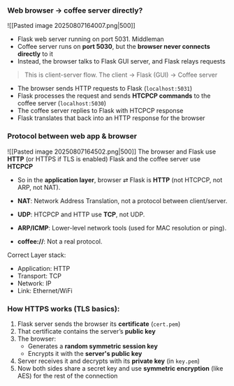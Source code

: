 ### Web browser → coffee server directly?
![[Pasted image 20250807164007.png|500]]
- Flask web server running on port 5031. Middleman
- Coffee server runs on **port 5030**, but the **browser never connects directly** to it
- Instead, the browser talks to Flask GUI server, and Flask relays requests

>This is client-server flow. The client → Flask (GUI) → Coffee server

- The browser sends HTTP requests to Flask (`localhost:5031`)
- Flask processes the request and sends **HTCPCP commands** to the coffee server (`localhost:5030`)
- The coffee server replies to Flask with HTCPCP response
- Flask translates that back into an HTTP response for the browser


### Protocol between web app & browser
![[Pasted image 20250807164502.png|500]]
The browser and Flask use **HTTP** (or HTTPS if TLS is enabled)
Flask and the coffee server use **HTCPCP**
- So in the **application layer**, browser ⇄ Flask is **HTTP** (not HTCPCP, not ARP, not NAT).

- **NAT**: Network Address Translation, not a protocol between client/server.
- **UDP**: HTCPCP and HTTP use **TCP**, not UDP.
- **ARP/ICMP**: Lower-level network tools (used for MAC resolution or ping).
- **coffee://**: Not a real protocol.

Correct Layer stack:
- Application: HTTP
- Transport: TCP
- Network: IP
- Link: Ethernet/WiFi 

### How HTTPS works (TLS basics):

1. Flask server sends the browser its **certificate** (`cert.pem`)
2. That certificate contains the server’s **public key**
3. The browser:
    - Generates a **random symmetric session key**
    - Encrypts it with the **server's public key**
4. Server receives it and decrypts with its **private key** (in `key.pem`)
5. Now both sides share a secret key and use **symmetric encryption** (like AES) for the rest of the connection

